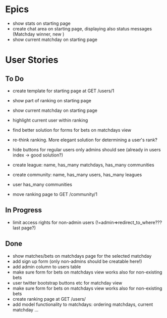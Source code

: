 # Epics
* show stats on starting page
* create chat area on starting page, displaying also status messages (Matchday winner, new )
* show current matchday on starting page


# User Stories
## To Do

* create template for starting page at GET /users/1
* show part of ranking on starting page
* show current matchday on starting page

* highlight current user within ranking
* find better solution for forms for bets on matchdays view
* re-think ranking. More elegant solution for determining a user's rank?
* hide buttons for regular users only admins should see (already in users index -> good solution?)

* create league: name, has_many matchdays, has_many communities
* create community: name, has_many users, has_many leagues
* user has_many communities
* move ranking page to GET /community/1

## In Progress
* limit access rights for non-admin users (!=admin=>redirect_to_where??? last page?)

## Done
* show matches/bets on matchdays page for the selected matchday
* add sign up form (only non-admins should be creatable here!)
* add admin column to users table
* make sure form for bets on matchdays view works also for non-existing bets
* user twitter bootstrap buttons etc for matchday view
* make sure form for bets on matchdays view works also for non-existing bets
* create ranking page at GET /users/
* add model functionality to matchdays: ordering matchdays, current matchday ...